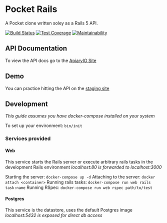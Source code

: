 # Pocket Rails
A Pocket clone written soley as a Rails 5 API.

[![Build Status](https://travis-ci.org/custompro98/pocket-rails.svg?branch=master)](https://travis-ci.org/custompro98/pocket-rails)
[![Test Coverage](https://api.codeclimate.com/v1/badges/8a9b7d6ca90ef6665cf0/test_coverage)](https://codeclimate.com/github/custompro98/pocket-rails/test_coverage)
[![Maintainability](https://api.codeclimate.com/v1/badges/8a9b7d6ca90ef6665cf0/maintainability)](https://codeclimate.com/github/custompro98/pocket-rails/maintainability)

## API Documentation
To view the API docs go to the [ApiaryIO Site](https://pocketrails.docs.apiary.io/)

## Demo
You can practice hitting the API on the [staging site](https://secret-lake-48253.herokuapp.com)

## Development
_This guide assumes you have docker-compose installed on your system_

To set up your environment: `bin/init`

### Services provided
#### Web
This service starts the Rails server or execute arbitrary rails tasks in the development Rails environment
_localhost:80 is forwarded to localhost:3000_

Starting the server: `docker-compose up -d`
Attaching to the server: `docker attach <container>`
Running rails tasks: `docker-compose run web rails task:name`
Running RSpec: `docker-compose run web rspec path/to/test`

####  Postgres
This service is the datastore, uses the default Postgres image
_localhost:5432 is exposed for direct db access_